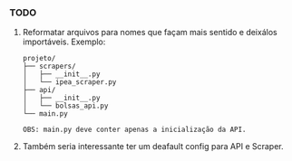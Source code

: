 ###  TODO

1. Reformatar arquivos para nomes que façam mais sentido e deixálos importáveis.
   Exemplo:
    
    ```
    projeto/
    ├── scrapers/
    │   ├── __init__.py
    │   └── ipea_scraper.py
    ├── api/
    │   ├── __init__.py
    │   └── bolsas_api.py
    └── main.py

    OBS: main.py deve conter apenas a inicialização da API.
    ```
2. Também seria interessante ter um deafault config para API e Scraper.

    
    